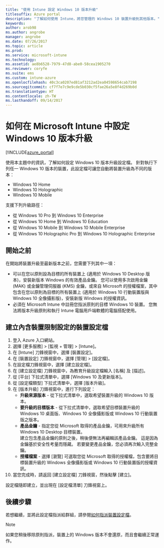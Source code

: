```yaml
---
title: "使用 Intune 設定 Windows 10 版本升級"
titlesuffix: Azure portal
description: "了解如何使用 Intune，將您管理的 Windows 10 裝置升級到其他版本。"
keywords: 
author: arob98
ms.author: angrobe
manager: angrobe
ms.date: 07/26/2017
ms.topic: article
ms.prod: 
ms.service: microsoft-intune
ms.technology: 
ms.assetid: ae8b6528-7979-47d8-abe0-58cea1905270
ms.reviewer: coryfe
ms.suite: ems
ms.custom: intune-azure
ms.openlocfilehash: 40c3ca0207ed81af3212ad2ea04598654cab7198
ms.sourcegitcommit: cf7f7e7c9e9cde5b030cf5fae26a5e8f4d269b0d
ms.translationtype: HT
ms.contentlocale: zh-TW
ms.lasthandoff: 09/14/2017
---
```

# <a name="how-to-configure-windows-10-edition-upgrades-in-microsoft-intune"></a>如何在 Microsoft Intune 中設定 Windows 10 版本升級

[!INCLUDE[azure_portal](./includes/azure_portal.md)]

使用本主題中的資訊，了解如何設定 Windows 10 版本升級設定檔。 針對執行下列任一 Windows 10 版本的裝置，此設定檔可讓您自動將裝置升級為不同的版本：

- Windows 10 Home
- Windows 10 Holographic
- Windows 10 Mobile


支援下列升級路徑：

- 從 Windows 10 Pro 到 Windows 10 Enterprise
- 從 Windows 10 Home 到 Windows 10 Education
- 從 Windows 10 Mobile 到 Windows 10 Mobile Enterprise
- 從 Windows 10 Holographic Pro 到 Windows 10 Holographic Enterprise


## <a name="before-you-start"></a>開始之前
在開始將裝置升級至最新版本之前，您需要下列其中一項：

- 可以在您以原則設為目標的所有裝置上 (適用於 Windows 10 Desktop 版本)，安裝新版本 Windows 的有效產品金鑰。 您可以使用多次啟用金鑰 (MAK) 或金鑰管理伺服器 (KMS) 金鑰，或來自 Microsoft 的授權檔案，其中包含在您以原則為目標的所有裝置上 (適用於 Windows 10 行動裝置版與 Windows 10 全像攝影版)，安裝新版 Windows 的授權資訊。
- 必須在 Microsoft Intune 中註冊您指派原則的目標 Windows 10 裝置。 您無法將版本升級原則和執行 Intune 電腦用戶端軟體的電腦搭配使用。

## <a name="create-a-device-profile-containing-device-restriction-settings"></a>建立內含裝置限制設定的裝置設定檔

1. 登入 Azure 入口網站。
2. 選擇 [更多服務]  >  [監視 + 管理]  >  [Intune]。
3. 在 [Intune] 刀鋒視窗中，選擇 [裝置設定]。
2. 在 [裝置設定] 刀鋒視窗中，選擇 [管理]  >  [設定檔]。
3. 在設定檔刀鋒視窗中，選擇 [建立設定檔]。
4. 在 [建立設定檔] 刀鋒視窗中，為教育升級設定檔輸入 [名稱] 及 [描述]。
5. 從 [平台] 下拉式清單中，選擇 [Windows 10 及更新版本]。
6. 從 [設定檔類型] 下拉式清單中，選擇 [版本升級]。
7. 在 [版本升級] 刀鋒視窗中，進行下列設定：
    - **升級來源版本** - 從下拉式清單中，選取希望裝置升級的 Windows 10 版本。
    - **要升級的目標版本** - 從下拉式清單中，選取希望目標裝置升級的 Windows 10 桌面版、Windows 10 全像攝影版或 Windows 10 行動裝置版之版本。
    - **產品金鑰** - 指定您從 Microsoft 取得的產品金鑰，可用來升級所有 Windows 10 Desktop 目標裝置。<br>建立包含產品金鑰的原則之後，稍後便無法再編輯該產品金鑰。 這是因為金鑰基於安全性考量而隱藏。 若要變更產品金鑰，您必須再次輸入完整金鑰。
    - **授權檔案** - 選擇 [瀏覽] 可選取您從 Microsoft 取得的授權檔，包含要將目標裝置升級的 Windows 全像攝影版或 Windows 10 行動裝置版的授權資訊。
8. 當您完成時，請返回 [建立設定檔] 刀鋒視窗，然後點擊 [建立]。

設定檔隨即建立，並出現在 [設定檔清單] 刀鋒視窗上。

## <a name="next-steps"></a>後續步驟

若想繼續，並將此設定檔指派給群組，請參閱[如何指派裝置設定檔](device-profile-assign.md)。

>[!NOTE]
>如果您稍後移除原則指派，裝置上的 Windows 版本不會還原，而且會繼續正常運作。

